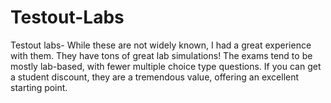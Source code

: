 # Testout-Labs
Testout labs- While these are not widely known, I had a great experience with them. They have tons of great lab simulations! The exams tend to be mostly lab-based, with fewer multiple choice type questions. If you can get a student discount, they are a tremendous value, offering an excellent starting point.
